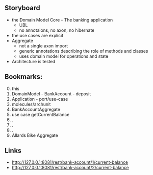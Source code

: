 
## Storyboard

* the Domain Model Core - The banking application
  * UBL
  * no annotaions, no axon, no hibernate
* the use cases are explicit
* Aggregate
  * not a single axon import
  * generic annotations describing the role of methods and classes
  * uses domain model for operations and state
* Architecture is tested


## Bookmarks:

0. this
1. DomainModel - BankAccount - deposit
2. Application - port/use-case 
3. molecules/archunit
4. BankAccountAggregate
5. use case getCurrentBalance
6. .
7. .
8. .
9. Allards Bike Aggregate

## Links

* <http://127.0.0.1:8081/rest/bank-account/1/current-balance>
* <http://127.0.0.1:8081/rest/bank-account/2/current-balance>
